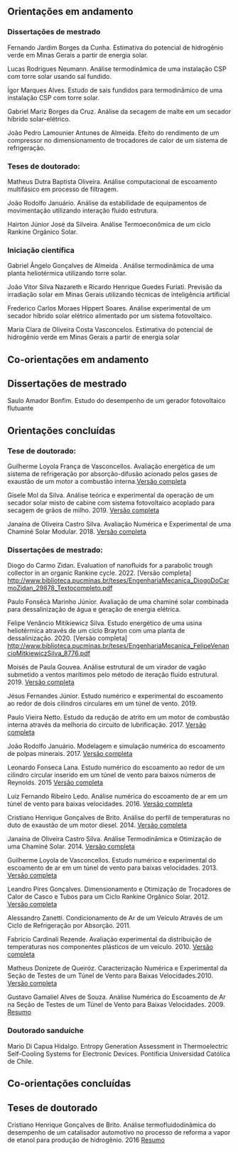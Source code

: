 ## **Orientações em andamento**

### Dissertações de mestrado

Fernando Jardim Borges da Cunha. Estimativa do potencial de hidrogênio verde em Minas Gerais a partir de energia solar.

Lucas Rodrigues Neumann. Análise termodinâmica de uma instalação CSP com torre solar usando sal fundido.

Ígor Marques Alves. Estudo de sais fundidos para termodinâmico de uma instalação CSP com torre solar.

Gabriel Mariz Borges da Cruz. Análise da secagem de malte em um secador híbrido solar-elétrico.

João Pedro Lamounier Antunes de Almeida. Efeito do rendimento de um compressor no dimensionamento de trocadores de calor de um sistema de refrigeração.


### Teses de doutorado:

Matheus Dutra Baptista Oliveira. Análise computacional de escoamento multifásico em processo de filtragem.

João Rodolfo Januário. Análise da estabilidade de equipamentos de movimentação utilizando interação fluido estrutura. 

Hairton Júnior José da Silveira. Análise Termoeconômica de um ciclo Rankine Orgânico Solar. 

### Iniciação científica

Gabriel Ângelo Gonçalves de Almeida . Análise termodinâmica de uma planta heliotérmica utilizando torre solar.

João Vitor Silva Nazareth e Ricardo Henrique Guedes Furiati. Previsão da irradiação solar em Minas Gerais utilizando técnicas de inteligência artificial 

Frederico Carlos Moraes Hippert Soares. Análise experimental de um secador híbrido solar elétrico alimentado por um sistema fotovoltaico.

Maria Clara de Oliveira Costa Vasconcelos. Estimativa do potencial de hidrogênio verde em Minas Gerais a partir de energia solar


## **Co-orientações em andamento**

## Dissertações de mestrado
Saulo Amador Bonfim. Estudo do desempenho de um gerador fotovoltaico flutuante


## **Orientações concluídas**

### Tese de doutorado:

Guilherme Loyola França de Vasconcellos. Avaliação energética de um sistema de refrigeração por absorção-difusão acionado pelos gases de exaustão de um motor a combustão interna.[Versão completa](http://www.biblioteca.pucminas.br/teses/EngMecanica_VasconcellosGLF_1.pdf)

Gisele Mol da Silva. Análise teórica e experimental da operação de um secador solar misto de cabine com sistema fotovoltaico acoplado para secagem de grãos de milho. 2019.
[Versão completa](http://www.biblioteca.pucminas.br/teses/EngenhariaMecanica_GiseleMolDaSilva_7863.pdf)

Janaína de Oliveira Castro Silva. Avaliação Numérica e Experimental de uma Chaminé Solar Modular. 2018.
[Versão completa](http://www.biblioteca.pucminas.br/teses/EngMecanica_SilvaJO_1.pdf)

### Dissertações de mestrado:

Diogo do Carmo Zidan. Evaluation of nanofluids for a parabolic trough collector in an organic Rankine cycle. 2022. [Versão completa] http://www.biblioteca.pucminas.br/teses/EngenhariaMecanica_DiogoDoCarmoZidan_29878_Textocompleto.pdf

Paulo Fonsêcà Marinho Júnior. Avaliação de uma chaminé solar combinada para dessalinização de água e geração de energia elétrica.

Felipe Venâncio Mitikiewicz Silva. Estudo energético de uma usina heliotérmica através de um ciclo Brayton com uma planta de dessalinização. 2020. [Versão completa] http://www.biblioteca.pucminas.br/teses/EngenhariaMecanica_FelipeVenancioMitkiewiczSilva_8776.pdf

Moisés de Paula Gouvea. Análise estrutural de um virador de vagão submetido a ventos marítimos pelo método de iteração fluido estrutural. 2019. [Versão completa](http://www.biblioteca.pucminas.br/teses/EngenhariaMecanica_MoisesDePaulaGouvea_8090.pdf)

Jésus Fernandes Júnior. Estudo numérico e experimental do escoamento ao redor de dois cilindros circulares em um túnel de vento. 2019.

Paulo Vieira Netto. Estudo da redução de atrito em um motor de combustão interna através da melhoria do circuito de lubrificação. 2017.
[Versão completa](http://www.biblioteca.pucminas.br/teses/EngMecanica_NettoPV_1.pdf)

João Rodolfo Januário. Modelagem e simulação numérica do escoamento de polpas minerais. 2017. 
[Versão completa](http://www.biblioteca.pucminas.br/teses/EngMecanica_JanuarioJR_1.pdf)

Leonardo Fonseca Lana. Estudo numérico do escoamento ao redor de um cilindro circular inserido em um túnel de vento para baixos números de Reynolds. 2015
[Versão completa](http://www.biblioteca.pucminas.br/teses/EngMecanica_LanaLF_1.pdf)

Luiz Fernando Ribeiro Ledo. Análise numérica do escoamento de ar em um túnel de vento para baixas velocidades. 2016. 
[Versão completa](http://www.biblioteca.pucminas.br/teses/EngMecanica_LedoLFR_1r.pdf)

Cristiano Henrique Gonçalves de Brito. Análise do perfil de temperaturas no duto de exaustão de um motor diesel. 2014. 
[Versão completa](http://www.biblioteca.pucminas.br/teses/EngMecanica_BritoCHG_1.pdf)

Janaína de Oliveira Castro Silva. Análise Termodinâmica e Otimização de uma Chaminé Solar. 2014. 
[Versão completa](http://www.biblioteca.pucminas.br/teses/EngMecanica_SilvaJOC_1.pdf)

Guilherme Loyola de Vasconcellos. Estudo numérico e experimental do escoamento de ar em um túnel de vento para baixas velocidades. 2013.
[Versão completa](http://www.biblioteca.pucminas.br/teses/EngMecanica_VasconcellosGLF_1.pdf)

Leandro Pires Gonçalves. Dimensionamento e Otimização de Trocadores de Calor de Casco e Tubos para um Ciclo Rankine Orgânico Solar. 2012. 
[Versão completa](http://www.biblioteca.pucminas.br/teses/EngMecanica_GonçalvesLP_1.pdf)

Alessandro Zanetti. Condicionamento de Ar de um Veículo Através de um Ciclo de Refrigeração por Absorção. 2011. 

Fabrício Cardinali Rezende. Avaliação experimental da distribuição de temperaturas nos componentes plásticos de um veículo. 2010. 
[Versão completa](http://www.biblioteca.pucminas.br/teses/EngMecanica_RezendeFC_1.pdf)

Matheus Donizete de Queiróz. Caracterização Numérica e Experimental da Seção de Testes de um Túnel de Vento para Baixas Velocidades.2010. 
[Versão completa](http://www.biblioteca.pucminas.br/teses/EngMecanica_QueirozMD_1.pdf)

Gustavo Gamaliel Alves de Souza. Análise Numérica do Escoamento de Ar na Seção de Testes de um Túnel de Vento para Baixas Velocidades. 2009. 
[Resumo](http://www.biblioteca.pucminas.br/teses/EngMecanica_SouzaGG_1r.pdf)

### Doutorado sanduíche

Mario Di Capua Hidalgo. Entropy Generation Assessment in Thermoelectric Self-Cooling Systems for Electronic Devices. Pontificia Universidad Católica de Chile.

## **Co-orientações concluídas**

## Teses de doutorado

Cristiano Henrique Gonçalves de Brito. Análise termofluidodinâmica do desempenho de um catalisador automotivo no processo de reforma a vapor de etanol para produção de hidrogênio. 2016
[Resumo](http://www.biblioteca.pucminas.br/teses/EngenhariaMecanica_CristianoHenriqueGoncalvesDeBrito_8088.pdf)
